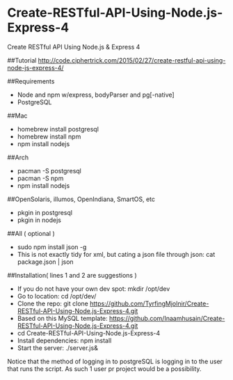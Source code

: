 # Create-RESTful-API-Using-Node.js-Express-4
Create RESTful API Using Node.js &amp; Express 4

##Tutorial
http://code.ciphertrick.com/2015/02/27/create-restful-api-using-node-js-express-4/

##Requirements
* Node and npm w/express, bodyParser and pg[-native]
* PostgreSQL

##Mac
* homebrew install postgresql
* homebrew install npm
* npm install nodejs

##Arch
* pacman -S postgresql
* pacman -S npm
* npm install nodejs

##OpenSolaris, illumos, OpenIndiana, SmartOS, etc
* pkgin in postgresql
* pkgin in nodejs

##All ( optional )
* sudo npm install json -g
* This is not exactly tidy for xml, but cating a json file through json: cat package.json | json

##Installation( lines 1 and 2 are suggestions )

* If you do not have your own dev spot: mkdir /opt/dev
* Go to location: cd /opt/dev/
* Clone the repo: git clone https://github.com/TyrfingMjolnir/Create-RESTful-API-Using-Node.js-Express-4.git
* Based on this MySQL template: https://github.com/Inaamhusain/Create-RESTful-API-Using-Node.js-Express-4.git
* cd Create-RESTful-API-Using-Node.js-Express-4
* Install dependencies: npm install  
* Start the server: ./server.js&

Notice that the method of logging in to postgreSQL is logging in to the user that runs the script. As such 1 user pr project would be a possibility.

